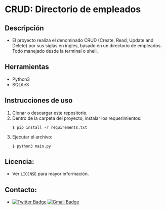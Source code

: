 # CRUD: Directorio de empleados

## Descripción
- El proyecto realiza el denominado CRUD (Create, Read, Update and Delete) por sus siglas en ingles, basado en un directorio de empleados. Todo manejado desde la terminal o shell.

## Herramientas
- Python3
- SQLite3

## Instrucciones de uso
1. Clonar o descargar este repositorio.
2. Dentro de la carpeta del proyecto, instalar los requerimientos:
    ```shell
    $ pip install -r requirements.txt
    ```
3. Ejecutar el archivo:
    ```shell
    $ python3 main.py
    ```

## Licencia:

- Ver `LICENSE` para mayor información.

## Contacto:

- [![Twitter Badge](https://img.shields.io/badge/-James_Noria-1ca0f1?style=flat-square&logo=twitter&logoColor=white&link=https://twitter.com/jamesnoria)](https://twitter.com/jamesnoria) [![Gmail Badge](https://img.shields.io/badge/-jamesnoria@gmail.com-c14438?style=flat-square&logo=Gmail&logoColor=white&link=mailto:jamesnoria@gmail.com)](mailto:jamesnoria@gmail.com)